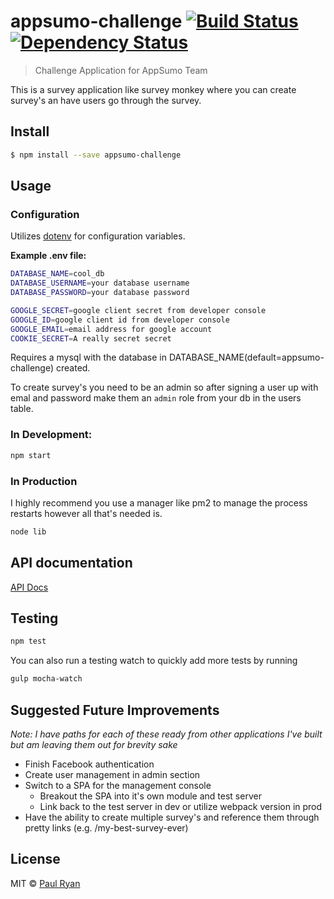 # appsumo-challenge [![Build Status][travis-image]][travis-url] [![Dependency Status][daviddm-image]][daviddm-url]
> Challenge Application for AppSumo Team

This is a survey application like survey monkey where you can create survey's an have users go through the survey.


## Install

```sh
$ npm install --save appsumo-challenge
```

## Usage

### Configuration
Utilizes [dotenv](https://github.com/motdotla/dotenv) for configuration variables.

**Example .env file:**
```sh
DATABASE_NAME=cool_db
DATABASE_USERNAME=your database username
DATABASE_PASSWORD=your database password

GOOGLE_SECRET=google client secret from developer console
GOOGLE_ID=google client id from developer console
GOOGLE_EMAIL=email address for google account
COOKIE_SECRET=A really secret secret
```

Requires a mysql with the database in DATABASE_NAME(default=appsumo-challenge) created.  

To create survey's you need to be an admin so after signing a user up with emal and password make them an `admin` role from your db in the users table.


### In Development:

```sh
npm start
```

### In Production

I highly recommend you use a manager like pm2 to manage the process restarts however all that's needed is.
```sh
node lib
```

## API documentation

[API Docs](api)

## Testing

```sh
npm test
```

You can also run a testing watch to quickly add more tests by running

```sh
gulp mocha-watch
```

## Suggested Future Improvements

_Note: I have paths for each of these ready from other applications I've built but am leaving them out for brevity sake_

* Finish Facebook authentication
* Create user management in admin section
* Switch to a SPA for the management console
  * Breakout the SPA into it's own module and test server
  * Link back to the test server in dev or utilize webpack version in prod
* Have the ability to create multiple survey's and reference them through pretty links (e.g. <server>/my-best-survey-ever)

## License

MIT © [Paul Ryan](http://simplycomplex.co)


[travis-image]: https://travis-ci.org/paullryan/appsumo-challenge.svg?branch=master
[travis-url]: https://travis-ci.org/paullryan/appsumo-challenge
[daviddm-image]: https://david-dm.org/paullryan/appsumo-challenge.svg?theme=shields.io
[daviddm-url]: https://david-dm.org/paullryan/appsumo-challenge
